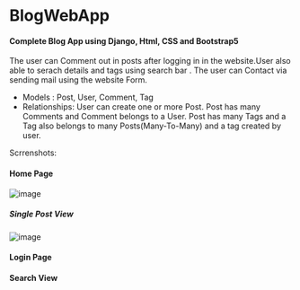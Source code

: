 

# BlogWebApp

#### Complete Blog App using Django, Html, CSS and Bootstrap5
The user can Comment out in posts after logging in in the website.User also able to serach details and tags using search bar . The user can Contact via sending mail using the website Form.

- Models : Post, User, Comment, Tag
- Relationships: User can create one or more Post. Post has many Comments and Comment belongs to a User. Post has many Tags and a Tag also belongs to many Posts(Many-To-Many) and a tag created by user. 

Scrrenshots:

#### Home Page
![image](https://github.com/Vianypal/blog-website/assets/89671983/4fd2a89d-3d82-4625-befc-0636133384de)


##### Single Post View
![image](https://github.com/Vianypal/blog-website/assets/89671983/da32a1be-7c80-48f5-aea7-84bdd8920598)


#### Login Page


#### Search View
